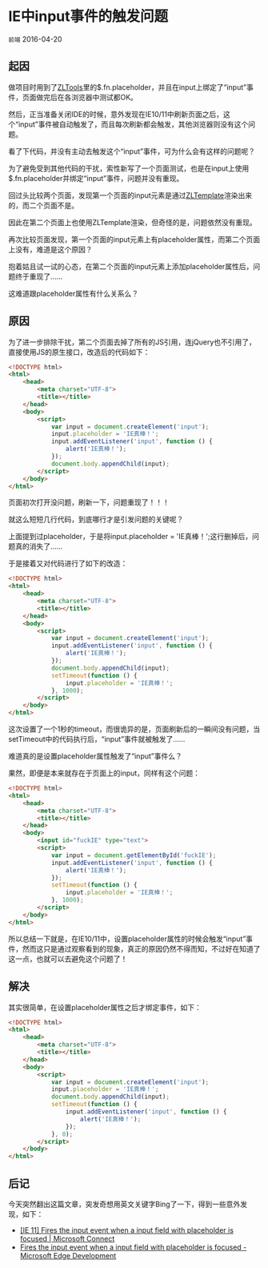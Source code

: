 # IE中input事件的触发问题

`前端` 2016-04-20

## 起因

做项目时用到了[ZLTools](https://github.com/LangZhai/ZLTools)里的$.fn.placeholder，并且在input上绑定了“input”事件，页面做完后在各浏览器中测试都OK。

然后，正当准备关闭IDE的时候，意外发现在IE10/11中刷新页面之后，这个“input”事件被自动触发了，而且每次刷新都会触发，其他浏览器则没有这个问题。

看了下代码，并没有主动去触发这个“input”事件，可为什么会有这样的问题呢？

为了避免受到其他代码的干扰，索性新写了一个页面测试，也是在input上使用$.fn.placeholder并绑定“input”事件，问题并没有重现。

回过头比较两个页面，发现第一个页面的input元素是通过[ZLTemplate](https://github.com/LangZhai/ZLTemplate)渲染出来的，而二个页面不是。

因此在第二个页面上也使用ZLTemplate渲染，但奇怪的是，问题依然没有重现。

再次比较页面发现，第一个页面的input元素上有placeholder属性，而第二个页面上没有，难道是这个原因？

抱着姑且试一试的心态，在第二个页面的input元素上添加placeholder属性后，问题终于重现了……

这难道跟placeholder属性有什么关系么？

## 原因

为了进一步排除干扰，第二个页面去掉了所有的JS引用，连jQuery也不引用了，直接使用JS的原生接口，改造后的代码如下：

```html
<!DOCTYPE html>
<html>
    <head>
        <meta charset="UTF-8">
        <title></title>
    </head>
    <body>
        <script>
            var input = document.createElement('input');
            input.placeholder = 'IE真棒！';
            input.addEventListener('input', function () {
                alert('IE真棒！');
            });
            document.body.appendChild(input);
        </script>
    </body>
</html>
```

页面初次打开没问题，刷新一下，问题重现了！！！

就这么短短几行代码，到底哪行才是引发问题的关键呢？

上面提到过placeholder，于是将input.placeholder = 'IE真棒！';这行删掉后，问题真的消失了……

于是接着又对代码进行了如下的改造：

```html
<!DOCTYPE html>
<html>
    <head>
        <meta charset="UTF-8">
        <title></title>
    </head>
    <body>
        <script>
            var input = document.createElement('input');
            input.addEventListener('input', function () {
                alert('IE真棒！');
            });
            document.body.appendChild(input);
            setTimeout(function () {
                input.placeholder = 'IE真棒！';
            }, 1000);
        </script>
    </body>
</html>
```

这次设置了一个1秒的timeout，而很诡异的是，页面刷新后的一瞬间没有问题，当setTimeout中的代码执行后，“input”事件就被触发了……

难道真的是设置placeholder属性触发了“input”事件么？

果然，即便是本来就存在于页面上的input，同样有这个问题：

```html
<!DOCTYPE html>
<html>
    <head>
        <meta charset="UTF-8">
        <title></title>
    </head>
    <body>
        <input id="fuckIE" type="text">
        <script>
            var input = document.getElementById('fuckIE');
            input.addEventListener('input', function () {
                alert('IE真棒！');
            });
            setTimeout(function () {
                input.placeholder = 'IE真棒！';
            }, 1000);
        </script>
    </body>
</html>
```

所以总结一下就是，在IE10/11中，设置placeholder属性的时候会触发“input”事件，然而这只是通过观察看到的现象，真正的原因仍然不得而知，不过好在知道了这一点，也就可以去避免这个问题了！

## 解决

其实很简单，在设置placeholder属性之后才绑定事件，如下：

```html
<!DOCTYPE html>
<html>
    <head>
        <meta charset="UTF-8">
        <title></title>
    </head>
    <body>
        <script>
            var input = document.createElement('input');
            input.placeholder = 'IE真棒！';
            document.body.appendChild(input);
            setTimeout(function () {
                input.addEventListener('input', function () {
                    alert('IE真棒！');
                });
            }, 0);
        </script>
    </body>
</html>
```

## 后记

今天突然翻出这篇文章，突发奇想用英文关键字Bing了一下，得到一些意外发现，如下：

* [[IE 11] Fires the input event when a input field with placeholder is focused \| Microsoft Connect](https://connect.microsoft.com/IE/feedback/details/885747/ie-11-fires-the-input-event-when-a-input-field-with-placeholder-is-focused)
* [Fires the input event when a input field with placeholder is focused - Microsoft Edge Development](https://developer.microsoft.com/en-us/microsoft-edge/platform/issues/274987)
